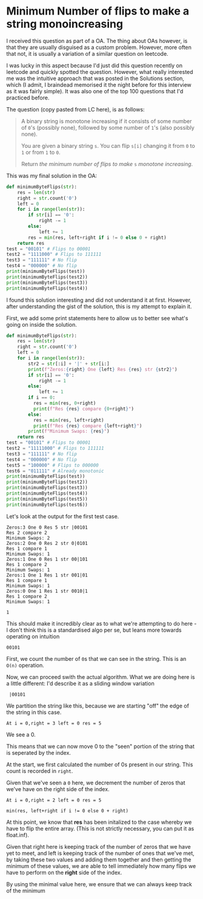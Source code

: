 # Minimum Number of flips to make a string monoincreasing

I received this question as part of a OA. The thing about OAs however, is that they are usually disguised as a custom problem. However, more often that not, it is usually a variation of a similar question on leetcode.

I was lucky in this aspect because I'd just did this question recently on leetcode and quickly spotted the question. However, what really interested me was the intuitive approach that was posted in the Solutions section, which (I admit, I braindead memorised it the night before for this interview as it was fairly simple). It was also one of the top 100 questions that I'd practiced before.

The question (copy pasted from LC here), is as follows:

> A binary string is monotone increasing if it consists of some number of `0`'s (possibly none), followed by some number of `1`'s (also possibly none).
>
> You are given a binary string `s`. You can flip `s[i]` changing it from `0` to `1` or from `1` to `0`.
>
> Return _the minimum number of flips to make_ `s` _monotone increasing_.

This was my final solution in the OA:

```python
def minimumByteFlips(str): 
    res = len(str) 
    right = str.count('0') 
    left = 0 
    for i in range(len(str)): 
        if str[i] == '0': 
            right -= 1 
        else: 
            left += 1
        res = min(res, left+right if i != 0 else 0 + right) 
    return res
test = "00101" # Flips to 00001
test2 = "1111000" # Flips to 111111
test3 = "111111" # No flip 
test4 = "000000" # No flip 
print(minimumByteFlips(test)) 
print(minimumByteFlips(test2)) 
print(minimumByteFlips(test3))
print(minimumByteFlips(test4))
```

I found this solution interesting and did not understand it at first. However, after understanding the gist of the solution, this is my attempt to explain it.

First, we add some print statements here to allow us to better see what's going on inside the solution.

```python
def minimumByteFlips(str): 
    res = len(str) 
    right = str.count('0') 
    left = 0 
    for i in range(len(str)): 
        str2 = str[:i] + '|' + str[i:]
        print(f"Zeros:{right} One {left} Res {res} str {str2}")
        if str[i] == '0': 
            right -= 1 
        else: 
            left += 1
        if i == 0:
          res = min(res, 0+right)
          print(f"Res {res} compare {0+right}")
        else:
          res = min(res, left+right)
          print(f"Res {res} compare {left+right}")
        print(f"Minimum Swaps: {res}")
    return res
test = "00101" # Flips to 00001
test2 = "11111000" # Flips to 111111
test3 = "111111" # No flip 
test4 = "000000" # No flip 
test5 = "100000" # Flips to 000000
test6 = "011111" # Already monotonic
print(minimumByteFlips(test)) 
print(minimumByteFlips(test2)) 
print(minimumByteFlips(test3))
print(minimumByteFlips(test4))
print(minimumByteFlips(test5))
print(minimumByteFlips(test6))
```

Let's look at the output for the first test case.

```
Zeros:3 One 0 Res 5 str |00101
Res 2 compare 2
Minimum Swaps: 2
Zeros:2 One 0 Res 2 str 0|0101
Res 1 compare 1
Minimum Swaps: 1
Zeros:1 One 0 Res 1 str 00|101
Res 1 compare 2
Minimum Swaps: 1
Zeros:1 One 1 Res 1 str 001|01
Res 1 compare 1
Minimum Swaps: 1
Zeros:0 One 1 Res 1 str 0010|1
Res 1 compare 2
Minimum Swaps: 1

1
```

This should make it incredibly clear as to what we're attempting to do here - I don't think this is a standardised algo per se, but leans more towards operating on intuition

```
00101
```

First, we count the number of `0`s that we can see in the string. This is an `O(n)` operation.

Now, we can proceed swith the actual algorithm. What we are doing here is a little different: I'd describe it as a sliding window variation

```
 |00101
```

We partition the string like this, because we are starting "off" the edge of the string in this case.

```
At i = 0,right = 3 left = 0 res = 5
```

We see a 0.&#x20;

This means that we can now move 0 to the "seen" portion of the string that is seperated by the index.

At the start, we first calculated the number of 0s present in our string. This count is recorded in `right`.

Given that we've seen a `0` here, we decrement the number of zeros that we've have on the right side of the index.&#x20;

```
At i = 0,right = 2 left = 0 res = 5
```

```
min(res, left+right if i != 0 else 0 + right) 
```

At this point, we know that **res** has been initalized to the case whereby we have to flip the entire array. (This is not strictly necessary, you can put it as float.inf).

Given that right here is keeping track of the number of zeros that we have yet to meet, and left is keeping track of the number of ones that we've met, by taking these two values and adding them together and then getting the minimum of these values, we are able to tell immediately how many flips we have to perform on the **right** side of the index.

By using the minimal value here, we ensure that we can always keep track of the minimum















